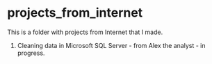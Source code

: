 # projects_from_internet
 This is a folder with projects from Internet that I made.

1. Cleaning data in Microsoft SQL Server - from Alex the analyst - in progress.

